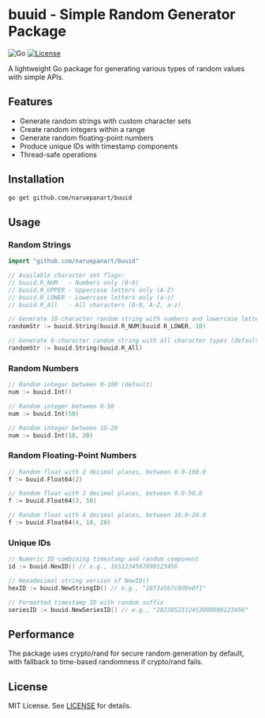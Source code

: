 # buuid - Simple Random Generator Package

![Go](https://img.shields.io/badge/Go-1.16+-blue.svg)
[![License](https://img.shields.io/badge/license-MIT-green.svg)](LICENSE)

A lightweight Go package for generating various types of random values with simple APIs.

## Features

- Generate random strings with custom character sets
- Create random integers within a range
- Generate random floating-point numbers
- Produce unique IDs with timestamp components
- Thread-safe operations

## Installation

```bash
go get github.com/naruepanart/buuid
```

## Usage

### Random Strings

```go
import "github.com/naruepanart/buuid"

// Available character set flags:
// buuid.R_NUM   - Numbers only (0-9)
// buuid.R_UPPER - Uppercase letters only (A-Z)
// buuid.R_LOWER - Lowercase letters only (a-z)
// buuid.R_All   - All characters (0-9, A-Z, a-z)

// Generate 10-character random string with numbers and lowercase letters
randomStr := buuid.String(buuid.R_NUM|buuid.R_LOWER, 10)

// Generate 6-character random string with all character types (default length)
randomStr := buuid.String(buuid.R_All)
```

### Random Numbers

```go
// Random integer between 0-100 (default)
num := buuid.Int()

// Random integer between 0-50
num := buuid.Int(50)

// Random integer between 10-20
num := buuid.Int(10, 20)
```

### Random Floating-Point Numbers

```go
// Random float with 2 decimal places, between 0.0-100.0
f := buuid.Float64(2)

// Random float with 3 decimal places, between 0.0-50.0
f := buuid.Float64(3, 50)

// Random float with 4 decimal places, between 10.0-20.0
f := buuid.Float64(4, 10, 20)
```

### Unique IDs

```go
// Numeric ID combining timestamp and random component
id := buuid.NewID() // e.g., 1651234567890123456

// Hexadecimal string version of NewID()
hexID := buuid.NewStringID() // e.g., "16f3a5b7c8d9e0f1"

// Formatted timestamp ID with random suffix
seriesID := buuid.NewSeriesID() // e.g., "2023052312453000000123456"
```

## Performance

The package uses crypto/rand for secure random generation by default, with fallback to time-based randomness if crypto/rand fails.

## License

MIT License. See [LICENSE](LICENSE) for details.